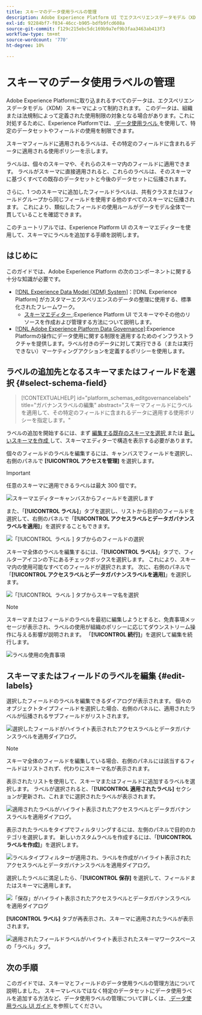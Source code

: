 ```yaml
---
title: スキーマのデータ使用ラベルの管理
description: Adobe Experience Platform UI でエクスペリエンスデータモデル（XDM）スキーマフィールドにデータ使用ラベルを追加する方法を説明します。
exl-id: 92284bf7-f034-46cc-b905-bdfb9fcd608a
source-git-commit: f129c215ebc5dc169b9a7ef9b3faa3463ab413f3
workflow-type: tm+mt
source-wordcount: '770'
ht-degree: 10%

---
```


# スキーマのデータ使用ラベルの管理

Adobe Experience Platformに取り込まれるすべてのデータは、エクスペリエンスデータモデル（XDM）スキーマによって制約されます。 このデータは、組織または法規制によって定義された使用制限の対象となる場合があります。これに対処するために、Experience Platformでは、[ データ使用ラベル ](../../data-governance/labels/overview.md) を使用して、特定のデータセットやフィールドの使用を制限できます。

スキーマフィールドに適用されるラベルは、その特定のフィールドに含まれるデータに適用される使用ポリシーを示します。

ラベルは、個々のスキーマや、それらのスキーマ内のフィールドに適用できます。 ラベルがスキーマに直接適用されると、これらのラベルは、そのスキーマに基づくすべての既存のデータセットと今後のデータセットに伝播されます。

さらに、1 つのスキーマに追加したフィールドラベルは、共有クラスまたはフィールドグループから同じフィールドを使用する他のすべてのスキーマに伝播されます。 これにより、類似したフィールドの使用ルールがデータモデル全体で一貫していることを確認できます。

このチュートリアルでは、Experience Platform UI のスキーマエディターを使用して、スキーマにラベルを追加する手順を説明します。

## はじめに

このガイドでは、Adobe Experience Platform の次のコンポーネントに関する十分な知識が必要です。

* [[!DNL Experience Data Model (XDM) System]](../home.md)：[!DNL Experience Platform] がカスタマーエクスペリエンスのデータの整理に使用する、標準化されたフレームワーク。
   * [ スキーマエディター ](../ui/overview.md):Experience Platform UI でスキーマやその他のリソースを作成および管理する方法について説明します。
* [[!DNL Adobe Experience Platform Data Governance]](../../data-governance/home.md):Experience Platformの操作にデータ使用に関する制限を適用するためのインフラストラクチャを提供します。ラベル付きのデータに対して実行できる（または実行できない）マーケティングアクションを定義するポリシーを使用します。

## ラベルの追加先となるスキーマまたはフィールドを選択 {#select-schema-field}

>[!CONTEXTUALHELP]
>id="platform_schemas_editgovernancelabels"
>title="ガバナンスラベルの編集"
>abstract="スキーマフィールドにラベルを適用して、その特定のフィールドに含まれるデータに適用する使用ポリシーを指定します。"

ラベルの追加を開始するには、まず [ 編集する既存のスキーマを選択 ](../ui/resources/schemas.md#edit) または [ 新しいスキーマを作成 ](../ui/resources/schemas.md#create) して、スキーマエディターで構造を表示する必要があります。

個々のフィールドのラベルを編集するには、キャンバスでフィールドを選択し、右側のパネルで **[!UICONTROL アクセスを管理]** を選択します。

>[!IMPORTANT]
>
>任意のスキーマに適用できるラベルは最大 300 個です。

![ スキーマエディターキャンバスからフィールドを選択します ](../images/tutorials/labels/manage-access.png)

また、「**[!UICONTROL ラベル]**」タブを選択し、リストから目的のフィールドを選択して、右側のパネルで「**[!UICONTROL アクセスラベルとデータガバナンスラベルを適用]**」を選択することもできます。

![ 「[!UICONTROL &#x200B; ラベル &#x200B;] タブからのフィールドの選択 ](../images/tutorials/labels/select-field-on-labels-tab.png)

スキーマ全体のラベルを編集するには、「**[!UICONTROL ラベル]**」タブで、フィルターアイコンの下にあるチェックボックスを選択します。 これにより、スキーマ内の使用可能なすべてのフィールドが選択されます。 次に、右側のパネルで「**[!UICONTROL アクセスラベルとデータガバナンスラベルを適用]**」を選択します。

![ 「[!UICONTROL &#x200B; ラベル &#x200B;] タブからスキーマ名を選択 ](../images/tutorials/labels/select-schema-on-labels-tab.png)

>[!NOTE]
>
>スキーマまたはフィールドのラベルを最初に編集しようとすると、免責事項メッセージが表示され、ラベルの使用が組織のポリシーに応じてダウンストリーム操作に与える影響が説明されます。 「**[!UICONTROL 続行]**」を選択して編集を続行します。
>
>![ ラベル使用の免責事項 ](../images/tutorials/labels/disclaimer.png)

## スキーマまたはフィールドのラベルを編集 {#edit-labels}

選択したフィールドのラベルを編集できるダイアログが表示されます。 個々のオブジェクトタイプフィールドを選択した場合、右側のパネルに、適用されたラベルが伝播されるサブフィールドがリストされます。

![ 選択したフィールドがハイライト表示されたアクセスラベルとデータガバナンスラベルを適用ダイアログ。](../images/tutorials/labels/edit-labels.png)

>[!NOTE]
>
>スキーマ全体のフィールドを編集している場合、右側のパネルには該当するフィールドはリストされず、代わりにスキーマ名が表示されます。

表示されたリストを使用して、スキーマまたはフィールドに追加するラベルを選択します。 ラベルが選択されると、「**[!UICONTROL 適用されたラベル]** セクションが更新され、これまでに選択されたラベルが表示されます。

![ 適用されたラベルがハイライト表示されたアクセスラベルとデータガバナンスラベルを適用ダイアログ。](../images/tutorials/labels/applied-labels.png)

表示されたラベルをタイプでフィルタリングするには、左側のパネルで目的のカテゴリを選択します。 新しいカスタムラベルを作成するには、「**[!UICONTROL ラベルを作成]**」を選択します。

![ ラベルタイプフィルターが適用され、ラベルを作成がハイライト表示されたアクセスラベルとデータガバナンスラベルを適用ダイアログ。](../images/tutorials/labels/filter-and-create-custom.png)

選択したラベルに満足したら、「**[!UICONTROL 保存]** を選択して、フィールドまたはスキーマに適用します。

![ 「保存」がハイライト表示されたアクセスラベルとデータガバナンスラベルを適用ダイアログ ](../images/tutorials/labels/save-labels.png)

**[!UICONTROL ラベル]** タブが再表示され、スキーマに適用されたラベルが表示されます。

![ 適用されたフィールドラベルがハイライト表示されたスキーマワークスペースの「ラベル」タブ。](../images/tutorials/labels/field-labels-added.png)

## 次の手順

このガイドでは、スキーマとフィールドのデータ使用ラベルの管理方法について説明しました。 スキーマレベルではなく特定のデータセットにデータ使用ラベルを追加する方法など、データ使用ラベルの管理について詳しくは、[ データ使用ラベル UI ガイド ](../../data-governance/labels/user-guide.md) を参照してください。
